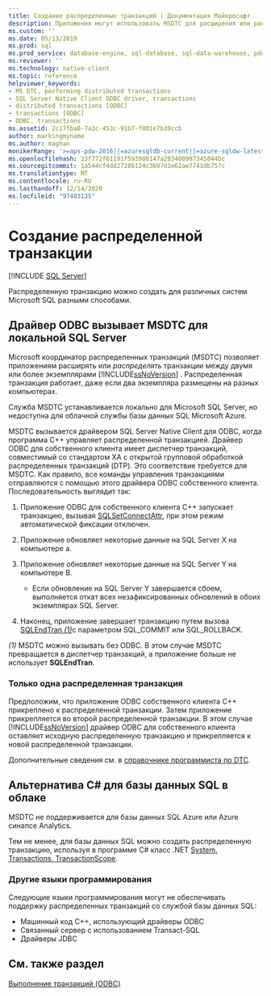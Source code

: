 ```yaml
---
title: Создание распределенных транзакций | Документация Майкрософт
description: Приложения могут использовать MSDTC для расширения или распределения транзакции между несколькими экземплярами SQL Server. Класс .NET также может распространять транзакцию.
ms.custom: ''
ms.date: 05/13/2019
ms.prod: sql
ms.prod_service: database-engine, sql-database, sql-data-warehouse, pdw
ms.reviewer: ''
ms.technology: native-client
ms.topic: reference
helpviewer_keywords:
- MS DTC, performing distributed transactions
- SQL Server Native Client ODBC driver, transactions
- distributed transactions [ODBC]
- transactions [ODBC]
- ODBC, transactions
ms.assetid: 2c17fba0-7a3c-453c-91b7-f801e7b39ccb
author: markingmyname
ms.author: maghan
monikerRange: '>=aps-pdw-2016||=azuresqldb-current||=azure-sqldw-latest||>=sql-server-2016||>=sql-server-linux-2017||=azuresqldb-mi-current'
ms.openlocfilehash: 23f772f61191f593900147a293400997345844bc
ms.sourcegitcommit: 1a544cf4dd2720b124c3697d1e62ae7741db757c
ms.translationtype: MT
ms.contentlocale: ru-RU
ms.lasthandoff: 12/14/2020
ms.locfileid: "97483135"
---
```

# <a name="create-a-distributed-transaction"></a>Создание распределенной транзакции

[!INCLUDE [SQL Server](../../../includes/applies-to-version/sql-asdb-asdbmi-asa-pdw.md)]

<!--
The following includes .md file is Empty, as of long before 2019/May/13.
/includes/snac-deprecated.md
-->


Распределенную транзакцию можно создать для различных систем Microsoft SQL разными способами.

## <a name="odbc-driver-calls-the-msdtc-for-sql-server-on-premises"></a>Драйвер ODBC вызывает MSDTC для локальной SQL Server

Microsoft координатор распределенных транзакций (MSDTC) позволяет приложениям расширять или _распределять_ транзакции между двумя или более экземплярами [!INCLUDE[ssNoVersion](../../../includes/ssnoversion-md.md)] . Распределенная транзакция работает, даже если два экземпляра размещены на разных компьютерах.

Служба MSDTC устанавливается локально для Microsoft SQL Server, но недоступна для облачной службы базы данных SQL Microsoft Azure.

MSDTC вызывается драйвером SQL Server Native Client для ODBC, когда программа C++ управляет распределенной транзакцией. Драйвер ODBC для собственного клиента имеет диспетчер транзакций, совместимый со стандартом XA с открытой групповой обработкой распределенных транзакций (DTP). Это соответствие требуется для MSDTC. Как правило, все команды управления транзакциями отправляются с помощью этого драйвера ODBC собственного клиента. Последовательность выглядит так:

1. Приложение ODBC для собственного клиента C++ запускает транзакцию, вызывая [SQLSetConnectAttr](../../../relational-databases/native-client-odbc-api/sqlsetconnectattr.md), при этом режим автоматической фиксации отключен.

2. Приложение обновляет некоторые данные на SQL Server X на компьютере а.

3. Приложение обновляет некоторые данные на SQL Server Y на компьютере B.
    - Если обновление на SQL Server Y завершается сбоем, выполняется откат всех незафиксированных обновлений в обоих экземплярах SQL Server.

4. Наконец, приложение завершает транзакцию путем вызова [SQLEndTran _(1)_](../../../relational-databases/native-client-odbc-api/sqlendtran.md)с параметром SQL_COMMIT или SQL_ROLLBACK.

_(1)_ MSDTC можно вызывать без ODBC. В этом случае MSDTC превращается в диспетчер транзакций, а приложение больше не использует **SQLEndTran**.

### <a name="only-one-distributed-transaction"></a>Только одна распределенная транзакция

Предположим, что приложение ODBC собственного клиента C++ прикреплено к распределенной транзакции. Затем приложение прикрепляется во второй распределенной транзакции. В этом случае [!INCLUDE[ssNoVersion](../../../includes/ssnoversion-md.md)] драйвер ODBC для собственного клиента оставляет исходную распределенную транзакцию и прикрепляется к новой распределенной транзакции.

Дополнительные сведения см. в [справочнике программиста по DTC](/previous-versions/windows/desktop/ms686108(v=vs.85)).

## <a name="c-alternative-for-sql-database-in-the-cloud"></a>Альтернатива C# для базы данных SQL в облаке

MSDTC не поддерживается для базы данных SQL Azure или Azure синапсе Analytics.

Тем не менее, для базы данных SQL можно создать распределенную транзакцию, используя в программе C# класс .NET [System. Transactions. TransactionScope](/dotnet/api/system.transactions.transactionscope).

### <a name="other-programming-languages"></a>Другие языки программирования

Следующие языки программирования могут не обеспечивать поддержку распределенных транзакций со службой базы данных SQL:

- Машинный код C++, использующий драйверы ODBC
- Связанный сервер с использованием Transact-SQL
- Драйверы JDBC

## <a name="see-also"></a>См. также раздел

[Выполнение транзакций (ODBC)](performing-transactions-in-odbc.md)